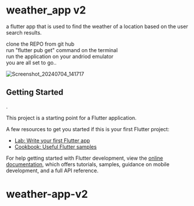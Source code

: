 # weather_app v2
a flutter app that is used to find the weather of a location based on the user search results.

clone the REPO from git hub  
run "flutter pub get" command on the terminal  
run the application on your andriod emulator  
you are all set to go..


![Screenshot_20240704_141717](https://github.com/Abhishek-jaison/weather-app-v2/assets/128037906/af85f0eb-e741-4376-bd99-dc9f971e2483)

## Getting Started

.

This project is a starting point for a Flutter application.

A few resources to get you started if this is your first Flutter project:

- [Lab: Write your first Flutter app](https://docs.flutter.dev/get-started/codelab)
- [Cookbook: Useful Flutter samples](https://docs.flutter.dev/cookbook)

For help getting started with Flutter development, view the
[online documentation](https://docs.flutter.dev/), which offers tutorials,
samples, guidance on mobile development, and a full API reference.
# weather-app-v2
